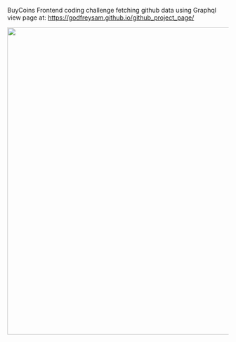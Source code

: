 BuyCoins Frontend coding challenge fetching github data using Graphql 
 view page at: https://godfreysam.github.io/github_project_page/

<img src="https://github.com/GodfreySam/github_project_page/blob/master/stage/image/demo.gif" width="700">